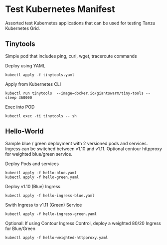 # Test Kubernetes Manifest

Assorted test Kubernetes applications that can be used for testing Tanzu Kubernetes Grid.

## Tinytools

Simple pod that includes ping, curl, wget, traceroute commands

Deploy using YAML
```
kubectl apply -f tinytools.yaml
```

Apply from Kubernetes CLI
```
kubectl run tinytools  --image=docker.io/giantswarm/tiny-tools -- sleep 360000
```

Exec into POD
```
kubectl exec -ti tinytools -- sh
```

## Hello-World

Sample blue / green deployment with 2 versioned pods and services.  Ingress can be switched between v1.10 and v1.11.  Optional contour  httpproxy for weighted blue/green service.

Deploy  Pods and services
```
kubectl apply -f hello-blue.yaml
kubectl apply -f hello-green.yaml
```

Deploy v1.10 (Blue) Ingress
```
kubectl apply -f hello-ingress-blue.yaml
```

Swith Ingress to v1.11 (Green) Service
``` 
kubectl apply -f hello-ingress-green.yaml
```

Optional: If using Contour Ingress Control, deploy a weighted 80/20 Ingress for Blue/Green
```
kubectl apply -f hello-weighted-httpproxy.yaml
```
